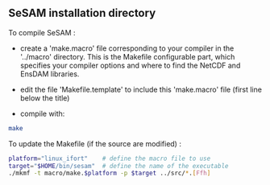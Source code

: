 ## SeSAM installation directory

To compile SeSAM :

- create a 'make.macro' file corresponding to your compiler in the '../macro' directory.
  This is the Makefile configurable part, which specifies
  your compiler options and where to find the NetCDF and EnsDAM libraries.

- edit the file 'Makefile.template' to include this 'make.macro' file (first line below the title)

- compile with:

```bash
make
```

To update the Makefile (if the source are modified) :

```bash
platform="linux_ifort"    # define the macro file to use
target="$HOME/bin/sesam"  # define the name of the executable
./mkmf -t macro/make.$platform -p $target ../src/*.[Ffh]
```

